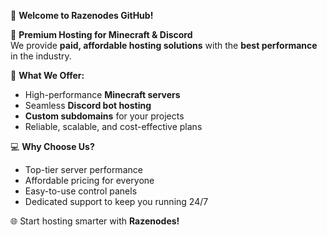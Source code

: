 👋 **Welcome to Razenodes GitHub!**  

🚀 **Premium Hosting for Minecraft & Discord**  
We provide **paid, affordable hosting solutions** with the **best performance** in the industry.  

🌟 **What We Offer:**  
- High-performance **Minecraft servers**  
- Seamless **Discord bot hosting**  
- **Custom subdomains** for your projects  
- Reliable, scalable, and cost-effective plans  

💻 **Why Choose Us?**  
- Top-tier server performance  
- Affordable pricing for everyone  
- Easy-to-use control panels  
- Dedicated support to keep you running 24/7  

🌐 Start hosting smarter with **Razenodes!**  
